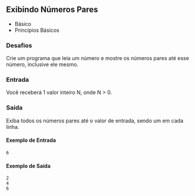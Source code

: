## Exibindo Números Pares
* Básico
* Princípios Básicos

### Desafios
Crie um programa que leia um número e mostre os números pares até esse número, inclusive ele mesmo.

### Entrada
Você receberá 1 valor inteiro N, onde N > 0.

### Saída
Exiba todos os números pares até o valor de entrada, sendo um em cada linha.


#### Exemplo de Entrada	
~~~~
6
~~~~
#### Exemplo de Saída
~~~~
2
4
6
~~~~